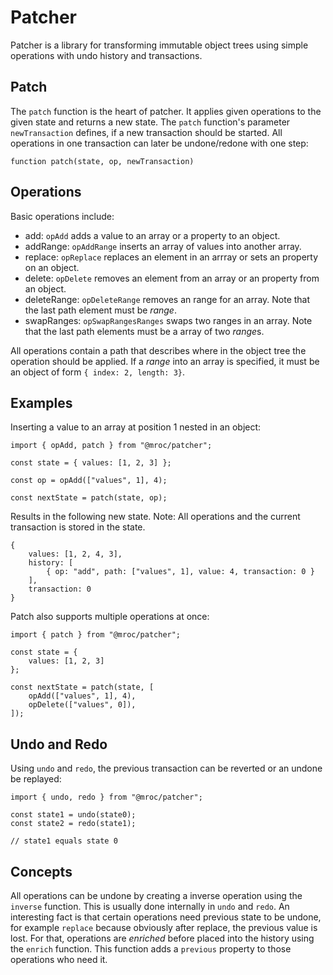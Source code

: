 # Patcher

Patcher is a library for transforming immutable object trees using simple
operations with undo history and transactions.

## Patch

The `patch` function is the heart of patcher. It applies given operations
to the given state and returns a new state. The `patch` function's parameter
`newTransaction` defines, if a new transaction should be started. All
operations in one transaction can later be undone/redone with one step:

```
function patch(state, op, newTransaction)
```

## Operations

Basic operations include:

* add: `opAdd` adds a value to an array or a property to an object.
* addRange: `opAddRange` inserts an array of values into another array.
* replace: `opReplace` replaces an element in an arrray or sets an property on an object.
* delete: `opDelete` removes an element from an array or an property from an object.
* deleteRange: `opDeleteRange` removes an range for an array. Note that the last path element must be *range*.
* swapRanges: `opSwapRangesRanges` swaps two ranges in an array. Note that the last path elements must be a array of two *range*s.

All operations contain a path that describes where in the object tree the operation should be applied.
If a *range* into an array is specified, it must be an object of form `{ index: 2, length: 3}`.


## Examples

Inserting a value to an array at position 1 nested in an object:

```
import { opAdd, patch } from "@mroc/patcher";

const state = { values: [1, 2, 3] };

const op = opAdd(["values", 1], 4);

const nextState = patch(state, op);
```

Results in the following new state. Note: All operations and the current transaction is stored in the state.

```
{
    values: [1, 2, 4, 3],
    history: [
        { op: "add", path: ["values", 1], value: 4, transaction: 0 }
    ],
    transaction: 0
}
```

Patch also supports multiple operations at once:

```
import { patch } from "@mroc/patcher";

const state = {
    values: [1, 2, 3]
};

const nextState = patch(state, [
    opAdd(["values", 1], 4),
    opDelete(["values", 0]),
]);
```

## Undo and Redo

Using `undo` and `redo`, the previous transaction can be reverted or an undone be replayed:

```
import { undo, redo } from "@mroc/patcher";

const state1 = undo(state0);
const state2 = redo(state1);

// state1 equals state 0
```

## Concepts

All operations can be undone by creating a inverse operation using the `inverse` function.
This is usually done internally in `undo` and `redo`. An interesting fact is that certain
operations need previous state to be undone, for example `replace` because obviously after
replace, the previous value is lost. For that, operations are *enriched* before placed
into the history using the `enrich` function. This function adds a `previous` property
to those operations who need it.